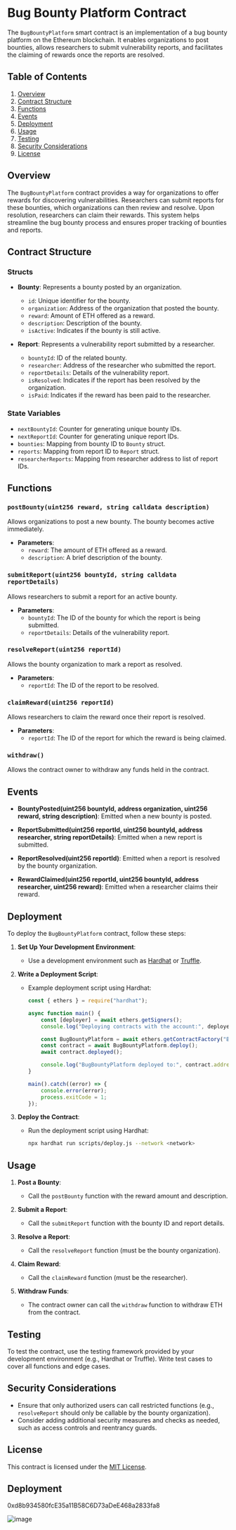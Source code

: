 # Bug Bounty Platform Contract

The `BugBountyPlatform` smart contract is an implementation of a bug bounty platform on the Ethereum blockchain. It enables organizations to post bounties, allows researchers to submit vulnerability reports, and facilitates the claiming of rewards once the reports are resolved.

## Table of Contents

1. [Overview](#overview)
2. [Contract Structure](#contract-structure)
3. [Functions](#functions)
4. [Events](#events)
5. [Deployment](#deployment)
6. [Usage](#usage)
7. [Testing](#testing)
8. [Security Considerations](#security-considerations)
9. [License](#license)

## Overview

The `BugBountyPlatform` contract provides a way for organizations to offer rewards for discovering vulnerabilities. Researchers can submit reports for these bounties, which organizations can then review and resolve. Upon resolution, researchers can claim their rewards. This system helps streamline the bug bounty process and ensures proper tracking of bounties and reports.

## Contract Structure

### Structs

- **Bounty**: Represents a bounty posted by an organization.
  - `id`: Unique identifier for the bounty.
  - `organization`: Address of the organization that posted the bounty.
  - `reward`: Amount of ETH offered as a reward.
  - `description`: Description of the bounty.
  - `isActive`: Indicates if the bounty is still active.

- **Report**: Represents a vulnerability report submitted by a researcher.
  - `bountyId`: ID of the related bounty.
  - `researcher`: Address of the researcher who submitted the report.
  - `reportDetails`: Details of the vulnerability report.
  - `isResolved`: Indicates if the report has been resolved by the organization.
  - `isPaid`: Indicates if the reward has been paid to the researcher.

### State Variables

- `nextBountyId`: Counter for generating unique bounty IDs.
- `nextReportId`: Counter for generating unique report IDs.
- `bounties`: Mapping from bounty ID to `Bounty` struct.
- `reports`: Mapping from report ID to `Report` struct.
- `researcherReports`: Mapping from researcher address to list of report IDs.

## Functions

### `postBounty(uint256 reward, string calldata description)`

Allows organizations to post a new bounty. The bounty becomes active immediately.

- **Parameters**:
  - `reward`: The amount of ETH offered as a reward.
  - `description`: A brief description of the bounty.

### `submitReport(uint256 bountyId, string calldata reportDetails)`

Allows researchers to submit a report for an active bounty.

- **Parameters**:
  - `bountyId`: The ID of the bounty for which the report is being submitted.
  - `reportDetails`: Details of the vulnerability report.

### `resolveReport(uint256 reportId)`

Allows the bounty organization to mark a report as resolved.

- **Parameters**:
  - `reportId`: The ID of the report to be resolved.

### `claimReward(uint256 reportId)`

Allows researchers to claim the reward once their report is resolved.

- **Parameters**:
  - `reportId`: The ID of the report for which the reward is being claimed.

### `withdraw()`

Allows the contract owner to withdraw any funds held in the contract.

## Events

- **BountyPosted(uint256 bountyId, address organization, uint256 reward, string description)**: Emitted when a new bounty is posted.

- **ReportSubmitted(uint256 reportId, uint256 bountyId, address researcher, string reportDetails)**: Emitted when a new report is submitted.

- **ReportResolved(uint256 reportId)**: Emitted when a report is resolved by the bounty organization.

- **RewardClaimed(uint256 reportId, uint256 bountyId, address researcher, uint256 reward)**: Emitted when a researcher claims their reward.

## Deployment

To deploy the `BugBountyPlatform` contract, follow these steps:

1. **Set Up Your Development Environment**:
   - Use a development environment such as [Hardhat](https://hardhat.org/) or [Truffle](https://www.trufflesuite.com/truffle).

2. **Write a Deployment Script**:
   - Example deployment script using Hardhat:

     ```javascript
     const { ethers } = require("hardhat");

     async function main() {
         const [deployer] = await ethers.getSigners();
         console.log("Deploying contracts with the account:", deployer.address);

         const BugBountyPlatform = await ethers.getContractFactory("BugBountyPlatform");
         const contract = await BugBountyPlatform.deploy();
         await contract.deployed();

         console.log("BugBountyPlatform deployed to:", contract.address);
     }

     main().catch((error) => {
         console.error(error);
         process.exitCode = 1;
     });
     ```

3. **Deploy the Contract**:
   - Run the deployment script using Hardhat:
     ```bash
     npx hardhat run scripts/deploy.js --network <network>
     ```

## Usage

1. **Post a Bounty**:
   - Call the `postBounty` function with the reward amount and description.

2. **Submit a Report**:
   - Call the `submitReport` function with the bounty ID and report details.

3. **Resolve a Report**:
   - Call the `resolveReport` function (must be the bounty organization).

4. **Claim Reward**:
   - Call the `claimReward` function (must be the researcher).

5. **Withdraw Funds**:
   - The contract owner can call the `withdraw` function to withdraw ETH from the contract.

## Testing

To test the contract, use the testing framework provided by your development environment (e.g., Hardhat or Truffle). Write test cases to cover all functions and edge cases.

## Security Considerations

- Ensure that only authorized users can call restricted functions (e.g., `resolveReport` should only be callable by the bounty organization).
- Consider adding additional security measures and checks as needed, such as access controls and reentrancy guards.

## License

This contract is licensed under the [MIT License](https://opensource.org/licenses/MIT).

## Deployment
0xd8b934580fcE35a11B58C6D73aDeE468a2833fa8

![image](https://github.com/user-attachments/assets/f2051d5c-4ec0-4969-98a1-e50ef518f2e1)

